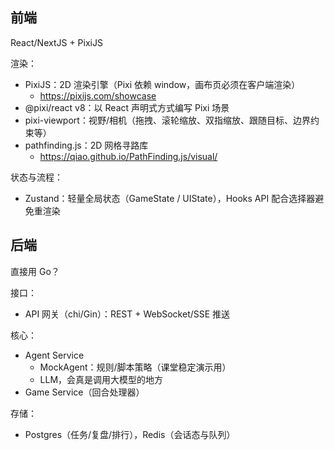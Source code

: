 ## 前端

React/NextJS + PixiJS

渲染：

- PixiJS：2D 渲染引擎（Pixi 依赖 window，画布页必须在客户端渲染）
    - https://pixijs.com/showcase
- @pixi/react v8：以 React 声明式方式编写 Pixi 场景
- pixi-viewport：视野/相机（拖拽、滚轮缩放、双指缩放、跟随目标、边界约束等）
- pathfinding.js：2D 网格寻路库
    - https://qiao.github.io/PathFinding.js/visual/

状态与流程：

- Zustand：轻量全局状态（GameState / UIState），Hooks API 配合选择器避免重渲染


## 后端

直接用 Go？

接口：
- API 网关（chi/Gin）：REST + WebSocket/SSE 推送

核心：
- Agent Service
    - MockAgent：规则/脚本策略（课堂稳定演示用）
    - LLM，会真是调用大模型的地方
- Game Service（回合处理器）

存储：
- Postgres（任务/复盘/排行），Redis（会话态与队列）



